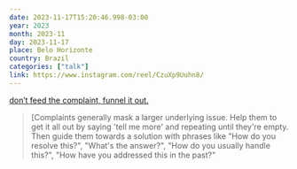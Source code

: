 ```yaml
---
date: 2023-11-17T15:20:46.998-03:00
year: 2023
month: 2023-11
day: 2023-11-17
place: Belo Horizonte
country: Brazil
categories: ["talk"]
link: https://www.instagram.com/reel/CzuXp9Uuhn8/
---
```

[don’t feed the complaint, funnel it out.](https://www.instagram.com/reel/CzuXp9Uuhn8/)

> [Complaints generally mask a larger underlying issue. Help them to get it all out by saying 'tell me more' and repeating until they're empty. Then guide them towards a solution with phrases like "How do you resolve this?", "What's the answer?", "How do you usually handle this?", "How have you addressed this in the past?"
